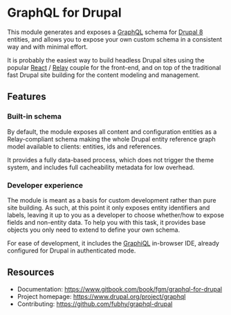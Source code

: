 # GraphQL for Drupal

This module generates and exposes a [GraphQL] schema for [Drupal 8] entities, and 
allows you to expose your own custom schema in a consistent way and with minimal
effort.

It is probably the easiest way to build headless Drupal sites using the popular 
[React] / [Relay] couple for the front-end, and on top of the traditional fast 
Drupal site building for the content modeling and management.

[Drupal 8]: https://www.drupal.org/8
[GraphQL]: http://graphql.org/
[React]: https://facebook.github.io/react/
[Relay]: https://facebook.github.io/relay/


## Features

### Built-in schema

By default, the module exposes all content and configuration entities as a 
Relay-compliant schema making the whole Drupal entity reference graph model 
available to clients: entities, ids and references.
 
It provides a fully data-based process, which does not trigger the theme system, 
and includes full cacheability metadata for low overhead.  


### Developer experience 

The module is meant as a basis for custom development rather than pure site 
building. As such, at this point it only exposes entity identifiers and labels, 
leaving it up to you as a developer to choose whether/how to expose fields and 
non-entity data. To help you with this task, it provides base objects you only 
need to extend to define your own schema.

For ease of development, it includes the [GraphiQL] in-browser IDE, already
configured for Drupal in authenticated mode.

[GraphiQL]: https://github.com/graphql/graphiql


## Resources
 
* Documentation: https://www.gitbook.com/book/fgm/graphql-for-drupal
* Project homepage: https://www.drupal.org/project/graphql
* Contributing: https://github.com/fubhy/graphql-drupal

